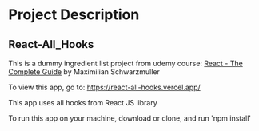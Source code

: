 # Project Description

## React-All_Hooks

This is a dummy ingredient list project from udemy course: <a href="https://www.udemy.com/course/react-the-complete-guide-incl-redux/">React - The Complete Guide</a>  by Maximilian Schwarzmuller

To view this app, go to: https://react-all-hooks.vercel.app/

This app uses all hooks from React JS library

To run this app on your machine, download or clone, and run 'npm install'
